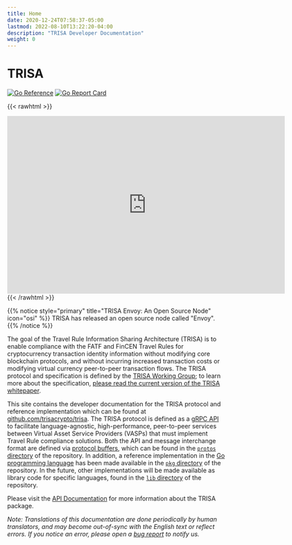 ```yaml
---
title: Home
date: 2020-12-24T07:58:37-05:00
lastmod: 2022-08-10T13:22:20-04:00
description: "TRISA Developer Documentation"
weight: 0
---
```


# TRISA

[![Go Reference](https://pkg.go.dev/badge/github.com/trisacrypto/trisa/pkg.svg)](https://pkg.go.dev/github.com/trisacrypto/trisa/pkg)
[![Go Report Card](https://goreportcard.com/badge/github.com/trisacrypto/trisa)](https://goreportcard.com/report/github.com/trisacrypto/trisa)

{{< rawhtml >}}
<div style="margin: auto; width:640px">
<iframe src="https://www.slideshare.net/slideshow/embed_code/key/GHNJFDKtfO5Eon?hostedIn=slideshare&page=upload" width="640" height="410" frameborder="0" marginwidth="0" marginheight="0" scrolling="no"></iframe>
</div>
{{< /rawhtml >}}

{{% notice style="primary" title="TRISA Envoy: An Open Source Node" icon="osi" %}}
TRISA has released an open source node called "Envoy".
{{% /notice %}}

The goal of the Travel Rule Information Sharing Architecture (TRISA) is to enable
compliance with the FATF and FinCEN Travel Rules for cryptocurrency transaction
identity information without modifying core blockchain protocols, and without
incurring increased transaction costs or modifying virtual currency peer-to-peer
transaction flows. The TRISA protocol and specification is defined by the [TRISA Working Group](https://trisa.io); to learn more about the specification, [please read the current version of the TRISA whitepaper](https://trisa.io/trisa-whitepaper/).

This site contains the developer documentation for the TRISA protocol and reference implementation which can be found at [github.com/trisacrypto/trisa](https://github.com/trisacrypto/trisa). The TRISA protocol is defined as a [gRPC API](https://grpc.io/) to facilitate language-agnostic, high-performance, peer-to-peer services between Virtual Asset Service Providers (VASPs) that must implement Travel Rule compliance solutions. Both the API and message interchange format are defined via [protocol buffers](https://developers.google.com/protocol-buffers), which can be found in the [`protos` directory](https://github.com/trisacrypto/trisa/tree/main/proto) of the repository. In addition, a reference implementation in the [Go programming language](https://golang.org/) has been made available in the [`pkg` directory](https://github.com/trisacrypto/trisa/tree/main/proto) of the repository. In the future, other implementations will be made available as library code for specific languages, found in the [`lib` directory](https://github.com/trisacrypto/trisa/tree/main/lib) of the repository.

Please visit the [API Documentation](https://pkg.go.dev/github.com/trisacrypto/trisa/pkg) for more information about the TRISA package.

*Note: Translations of this documentation are done periodically by human translators, and may become out-of-sync with the English text or reflect errors. If you notice an error, please open a [bug report](https://github.com/trisacrypto/trisa/issues/new) to notify us.*
